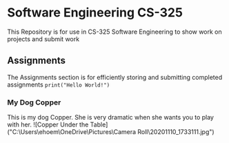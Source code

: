 # Software Engineering CS-325

This Repository is for use in CS-325 Software Engineering to show work on projects and submit work

## Assignments

The Assignments section is for efficiently storing and submitting completed assignments
<code>print("Hello World!")</code>

### My Dog Copper

This is my dog Copper. She is very dramatic when she wants you to play with her.
![Copper Under the Table]("C:\Users\ehoem\OneDrive\Pictures\Camera Roll\20201110_1733111.jpg")
